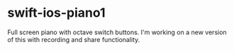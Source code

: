 # swift-ios-piano1
Full screen piano with octave switch buttons. I'm working on a new version of this with recording and share functionality.
